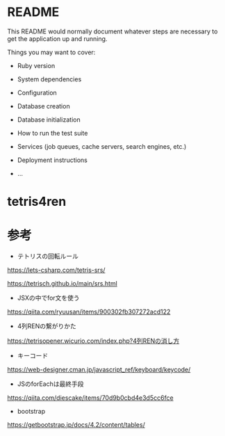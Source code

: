 # README

This README would normally document whatever steps are necessary to get the
application up and running.

Things you may want to cover:

* Ruby version

* System dependencies

* Configuration

* Database creation

* Database initialization

* How to run the test suite

* Services (job queues, cache servers, search engines, etc.)

* Deployment instructions

* ...
# tetris4ren

# 参考

* テトリスの回転ルール


https://lets-csharp.com/tetris-srs/

https://tetrisch.github.io/main/srs.html

* JSXの中でfor文を使う

https://qiita.com/ryuusan/items/900302fb307272acd122

* 4列RENの繋がりかた

https://tetrisopener.wicurio.com/index.php?4列RENの消し方

* キーコード

https://web-designer.cman.jp/javascript_ref/keyboard/keycode/

* JSのforEachは最終手段

https://qiita.com/diescake/items/70d9b0cbd4e3d5cc6fce

* bootstrap

https://getbootstrap.jp/docs/4.2/content/tables/